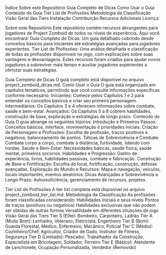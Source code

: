 Índice
Sobre este Repositório
Guia Completo de Dicas
Como Usar o Guia
Conteúdo do Guia
Tier List de Profissões
Metodologia da Classificação
Visão Geral das Tiers
Instalação
Contribuição
Recursos Adicionais
Licença

 Sobre este Repositório
Este repositório contém recursos abrangentes para jogadores de Project Zomboid de todos os níveis de experiência. Aqui você encontrará:
Guia Completo de Dicas: Um guia detalhado cobrindo desde conceitos básicos para iniciantes até estratégias avançadas para jogadores experientes.
Tier List de Profissões: Uma análise detalhada e classificação de todas as profissões disponíveis no jogo, com explicações sobre suas vantagens e desvantagens.
Estes recursos foram criados para ajudar novos jogadores a sobreviver mais tempo e auxiliar jogadores experientes a otimizar suas estratégias.

 Guia Completo de Dicas
O guia completo está disponível no arquivo project_zomboid_dicas.md.
Como Usar o Guia
O guia está organizado em capítulos temáticos, permitindo que você consulte informações específicas conforme necessário:
Iniciantes: Comece pelos Capítulos 1 e 2 para entender os conceitos básicos e criar seu primeiro personagem.
Intermediários: Os Capítulos 3 e 4 oferecem informações sobre combate, saúde e bem-estar.
Avançados: Os Capítulos 5 a 8 cobrem habilidades, construção de base, exploração e estratégias de longo prazo.
Conteúdo do Guia
O guia abrange os seguintes tópicos:
Introdução e Primeiros Passos: Conceitos básicos, interface, movimentação e prioridades iniciais.
Criação de Personagem e Profissões: Escolha de profissão, traços positivos e negativos, balanceamento de pontos.
Táticas de Sobrevivência e Combate: Combate corpo a corpo, combate à distância, furtividade, lidando com hordas.
Saúde e Bem-Estar: Necessidades básicas, saúde física, saúde mental, primeiros socorros.
Habilidades e Progressão: Ganho de experiência, livros, habilidades passivas, combate e fabricação.
Construção de Base e Fortificação: Escolha do local, fortificação, construção, defesas avançadas.
Exploração do Mundo e Recursos: Mapa e navegação, veículos, locais importantes, eventos aleatórios.
Dicas Avançadas e Sobrevivência a Longo Prazo: Autossuficiência, gerenciamento de recursos, projetos.

 Tier List de Profissões
A tier list completa está disponível no arquivo project_zomboid_tier_list.md.
Metodologia da Classificação
As profissões foram classificadas considerando:
Habilidades iniciais e seus níveis
Pontos de traços (positivos ou negativos)
Habilidades exclusivas que não podem ser obtidas de outras formas
Versatilidade em diferentes situações de jogo
Visão Geral das Tiers
Tier S (Elite): Bombeiro, Carpinteiro, Ladrão
Tier A (Muito Bom): Lenhador, Veterano, Eletricista, Engenheiro
Tier B (Bom): Guarda Florestal, Médico, Enfermeiro, Mecânico, Policial
Tier C (Médio): Cozinheiro/Chef, Agricultor, Criador de Gado, Instrutor de Fitness, Segurança
Tier D (Limitado): Pescador, Trabalhador da Construção, Especialista em Bricolagem, Soldador, Ferreiro
Tier E (Básico): Atendente de Lanchonete, Ocupação Personalizada, Vendedor (Removido)
